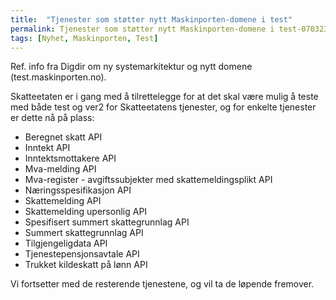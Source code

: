 ```yaml
---
title:  "Tjenester som støtter nytt Maskinporten-domene i test"
permalink: Tjenester som støtter nytt Maskinporten-domene i test-070323.html
tags: [Nyhet, Maskinporten, Test]
---
```


Ref. info fra Digdir om ny systemarkitektur og nytt domene (test.maskinporten.no).

Skatteetaten er i gang med å tilrettelegge for at det skal være mulig å teste med både test og ver2 for Skatteetatens tjenester, og for enkelte tjenester er dette nå på plass:
* Beregnet skatt API
* Inntekt API
* Inntektsmottakere API
* Mva-melding API
* Mva-register - avgiftssubjekter med skattemeldingsplikt API
* Næringsspesifikasjon API
* Skattemelding API
* Skattemelding upersonlig API
* Spesifisert summert skattegrunnlag API
* Summert skattegrunnlag API
* Tilgjengeligdata API
* Tjenestepensjonsavtale API
* Trukket kildeskatt på lønn API 

Vi fortsetter med de resterende tjenestene, og vil ta de løpende fremover.
